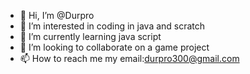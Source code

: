 - 👋 Hi, I’m @Durpro
- 👀 I’m interested in coding in java and scratch
- 🌱 I’m currently learning java script
- 💞️ I’m looking to collaborate on a game project
- 📫 How to reach me my email:durpro300@gmail.com

<!---
Durpro/Durpro is a ✨ special ✨ repository because its `README.md` (this file) appears on your GitHub profile.
You can click the Preview link to take a look at your changes.
--->
